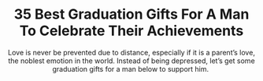 ---
layout: post
title: 35 Best Graduation Gifts For A Man To Celebrate Their Achievements
subtitle: Love is never be prevented due to distance, especially if it is a parent’s love, the noblest emotion in the world. Instead of being depressed, let’s get some graduation gifts for a man below to support him.&nbsp;
header-img: "img/post/2023/09/copied/undefined-Imgur-10.jpg"
header-style: text
permalink: "/graduation-gifts-a-man/"
catalog: true
tags:
  - Recipients 
  - Men
---  